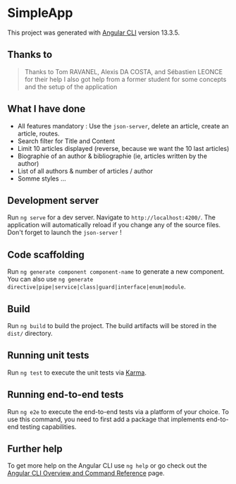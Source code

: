 # SimpleApp

This project was generated with [Angular CLI](https://github.com/angular/angular-cli) version 13.3.5.

## Thanks to
> Thanks to Tom RAVANEL, Alexis DA COSTA, and Sébastien LEONCE for their help
> I also got help from a former student for some concepts and the setup of the application

## What I have done 
- All features mandatory : Use the `json-server`, delete an article, create an article, routes.
- Search filter for Title and Content 
- Limit 10 articles displayed (reverse, because we want the 10 last articles)
- Biographie of an author & bibliographie (ie, articles written by the author)
- List of all authors & number of articles / author
- Somme styles ...


## Development server

Run `ng serve` for a dev server. Navigate to `http://localhost:4200/`. The application will automatically reload if you change any of the source files.
Don't forget to launch the `json-server` ! 

## Code scaffolding

Run `ng generate component component-name` to generate a new component. You can also use `ng generate directive|pipe|service|class|guard|interface|enum|module`.

## Build

Run `ng build` to build the project. The build artifacts will be stored in the `dist/` directory.

## Running unit tests

Run `ng test` to execute the unit tests via [Karma](https://karma-runner.github.io).

## Running end-to-end tests

Run `ng e2e` to execute the end-to-end tests via a platform of your choice. To use this command, you need to first add a package that implements end-to-end testing capabilities.

## Further help

To get more help on the Angular CLI use `ng help` or go check out the [Angular CLI Overview and Command Reference](https://angular.io/cli) page.
